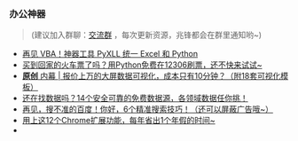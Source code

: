 ### 办公神器

> (建议加入群聊：[交流群](https://mp.weixin.qq.com/s/CadAaJUTUlXmTxJAjFUfPQ) ，每次更新资源，兆锋都会在群里通知哟~)

- [再见 VBA！神器工具 PyXLL 统一 Excel 和 Python](http://mp.weixin.qq.com/s?__biz=MzI2Nzg5MjgyNg==&mid=2247489519&idx=1&sn=a8592d12e8f94f91738da08e5c3e3ea1&chksm=eaf6b6dadd813fccbb21953af0ae0b8405fc3164bfdd2276913d4eaac9ddcaf2618604cb3a43#rd)
- [买到回家的火车票了吗？用Python免费在12306刷票，还不快来试试~](http://mp.weixin.qq.com/s?__biz=MzI2Nzg5MjgyNg==&mid=2247488665&idx=1&sn=e227f4a916cb7149b8a7bad8ff952bb1&chksm=eaf6b5acdd813cbae215fbc5d0c5ad92db762be876c8453667e6f6e224985b35058fff99f79f#rd)
- [**原创** 内幕 | 报价上万的大屏数据可视化，成本只有10分钟？（附18套可视化模板）](http://mp.weixin.qq.com/s?__biz=MzI2Nzg5MjgyNg==&mid=2247487795&idx=1&sn=2c5c03e79779e5c3771c6907fb86ef75&chksm=eaf6b006dd81391003d372e4d73447b01e296655222564d8e262ee36c5b7a146c02ed2d8ea0e#rd)
- [还在找数据吗？14个安全可靠的免费数据源，各领域数据任你挑！](http://mp.weixin.qq.com/s?__biz=MzI2Nzg5MjgyNg==&mid=2247487560&idx=1&sn=55a028c03dfda20b3f19f325b428d1d2&chksm=eaf6b17ddd81386bc95c0f07772a16f81c0aaadc393690c7903434e7e6db1e56059875894fe2#rd)
- [再见，搜不准的百度！你好，6个精准搜索技巧！（还可以屏蔽广告哦~）](http://mp.weixin.qq.com/s?__biz=MzI2Nzg5MjgyNg==&mid=2247487477&idx=1&sn=5bf4c667b6f565fd167369a2e7f6c1d6&chksm=eaf6aec0dd8127d6159ca3cf4a4ef80328070d5d572028baf78ef8bb996c94e14b2d68b00706#rd)
- [ 用上这12个Chrome扩展功能，每年省出1个年假的时间~](http://mp.weixin.qq.com/s?__biz=MzI2Nzg5MjgyNg==&mid=2247487179&idx=1&sn=2246bc53f52d738001538d9ffff9a14a&chksm=eaf6affedd8126e85f389c4e9fcd1ba0b6a5f07364ec786bfc7e82c1e8ef4ec003e56484e56f#rd)
- 